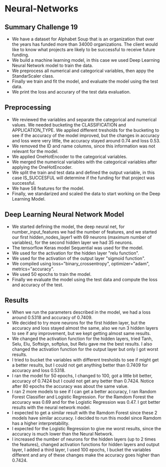 # Neural-Networks
## Summary Challenge 19 
- We have a dataset for Alphabet Soup that is an organization that over the years has funded more than 34000 organizations.  The client would like to know what projects are likely to be successful to receive future funding.
- We build a machine learning model, in this case we used Deep Learning Neural Network model to train the data.
- We preprocess all numerical and categorical variables, then appy the StandarScaler class.
- Finally we train and fit the model, and evaluate the model using the test data.
- We print the loss and accurary of the test data evaluation.

## Preprocessing
- We reviewed the variables and separate the categorical and numerical values.  We needed bucketing the CLASSIFICATION and APPLICATION_TYPE.  We applied different tresholds for the bucketing to see if the accuracy of the model improved, but the changes in accuracy and loss were very little, the accuracy stayed around 0.74 and loss 0.53.
- We removed the ID and name columns, since this information was not relevant for the model.
- We applied OneHotEncoder to the categorical variables.
- We merged the numerical variables with the categorical variables after applying the OneHotEncoder.
- We split the train and test data and defined the output variable, in this case IS_SUCCESFUL will determine if the funding for that project was successful.
- We have 58 features for the model.
- Finally, we standarized and scaled the data to start working on the Deep Learning Model.

## Deep Learning Neural Network Model
- We started defining the model, the deep neural net, for number_input_features we had the number of features, and we started our first hidden_nodes_layer1 with 69 neurons (maximum number of variables), for the second hidden layer we had 35 neurons.
- The tensorflow Keras model Sequential was used for the model.
- We used for the activation for the hidden layer "relu function".
- We used for the activation of the output layer "sigmoid function".
- We compiled using loss="binary_crossentropy", optimizer="adam", metrics="accuracy".
- We used 50 epochs to train the model.
- Finally we evaluate the model using the test data and compute the loss and accuracy of the test.

## Results
- When we run the parameters described in the model, we had a loss around 0.5318 and accuracy of 0.7409.  
-  We decided to try more neurons for the first hidden layer, but the accuracy and loss stayed almost the same, also we run 3 hidden layers to see if any improvement, but we kept getting almost same results.
- We changed the activation function for the hidden layers, tried Tanh, Selu, Elu, Softsign, softplus, but Relu gave me the best results.  I also changed the activation function for the output layer but only I got worst results.
- I tried to bucket the variables with different tresholds to see if might get a better results, but I could not get anything better than 0.7409 for accuracy and loss 0.5318.
- I ran the model for 50 epochs, I changed to 100, got a little bit better, accuracy of 0.7424 but I could not get any better than 0.7424.  Notice after 80 epochs the accuracy was about the same value.
- I ran 2 more models to see if I can get a better accuracy, I ran Random Forest Classifier and Logistic Regression.  For the Ramdom Forest the accuracy was 0.69 and for the Logistic Regression was 0.47.  I got better results with the neural network model.
- I expected to get a similar result with the Ramdom Forest since these 2 models have similar accuracy.  I decided to run this model since Ramdom has a higher interpretability.
- I expected for the Logistic Regression to give me worst results, since the accuracy is much lower than the Neural Network.
- I increased the number of neurons for the hidden layers (up to 2 times the features), changed activation functions for hidden layers and output layer, I added a third layer, I used 100 epochs, I bucket the variables different and any of these changes make the accuracy goes higher than 0.7424.
